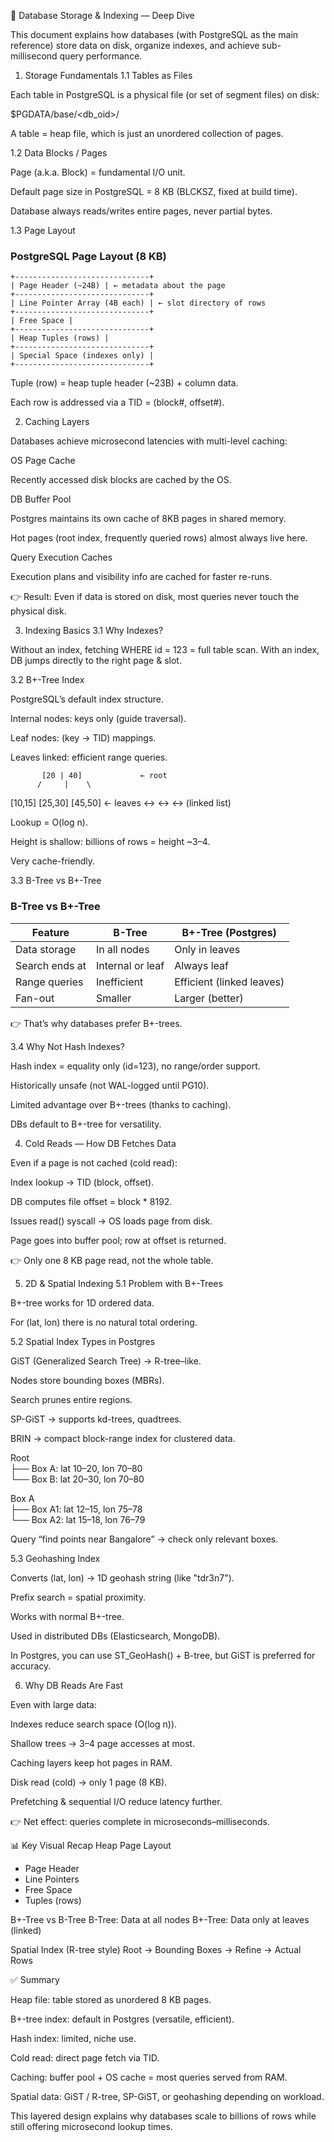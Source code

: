 📘 Database Storage & Indexing — Deep Dive

This document explains how databases (with PostgreSQL as the main reference) store data on disk, organize indexes, and achieve sub-millisecond query performance.

1. Storage Fundamentals
   1.1 Tables as Files

Each table in PostgreSQL is a physical file (or set of segment files) on disk:

$PGDATA/base/<db_oid>/<relfilenode>


A table = heap file, which is just an unordered collection of pages.

1.2 Data Blocks / Pages

Page (a.k.a. Block) = fundamental I/O unit.

Default page size in PostgreSQL = 8 KB (BLCKSZ, fixed at build time).

Database always reads/writes entire pages, never partial bytes.

1.3 Page Layout
### PostgreSQL Page Layout (8 KB)
```
+------------------------------+
| Page Header (~24B) | ← metadata about the page
+------------------------------+
| Line Pointer Array (4B each) | ← slot directory of rows
+------------------------------+
| Free Space |
+------------------------------+
| Heap Tuples (rows) |
+------------------------------+
| Special Space (indexes only) |
+------------------------------+
```

Tuple (row) = heap tuple header (~23B) + column data.

Each row is addressed via a TID = (block#, offset#).

2. Caching Layers

Databases achieve microsecond latencies with multi-level caching:

OS Page Cache

Recently accessed disk blocks are cached by the OS.

DB Buffer Pool

Postgres maintains its own cache of 8KB pages in shared memory.

Hot pages (root index, frequently queried rows) almost always live here.

Query Execution Caches

Execution plans and visibility info are cached for faster re-runs.

👉 Result: Even if data is stored on disk, most queries never touch the physical disk.

3. Indexing Basics
   3.1 Why Indexes?

Without an index, fetching WHERE id = 123 = full table scan.
With an index, DB jumps directly to the right page & slot.

3.2 B+-Tree Index

PostgreSQL’s default index structure.

Internal nodes: keys only (guide traversal).

Leaf nodes: (key → TID) mappings.

Leaves linked: efficient range queries.

           [20 | 40]             ← root
          /     |    \
[10,15]   [25,30]   [45,50]     ← leaves
↔          ↔         ↔        (linked list)


Lookup = O(log n).

Height is shallow: billions of rows = height ~3–4.

Very cache-friendly.

3.3 B-Tree vs B+-Tree <br>
### B-Tree vs B+-Tree

| Feature        | **B-Tree**       | **B+-Tree** (Postgres)    |
|----------------|------------------|---------------------------|
| Data storage   | In all nodes     | Only in leaves            |
| Search ends at | Internal or leaf | Always leaf               |
| Range queries  | Inefficient      | Efficient (linked leaves) |
| Fan-out        | Smaller          | Larger (better)           |


👉 That’s why databases prefer B+-trees.

3.4 Why Not Hash Indexes?

Hash index = equality only (id=123), no range/order support.

Historically unsafe (not WAL-logged until PG10).

Limited advantage over B+-trees (thanks to caching).

DBs default to B+-tree for versatility.

4. Cold Reads — How DB Fetches Data

Even if a page is not cached (cold read):

Index lookup → TID (block, offset).

DB computes file offset = block * 8192.

Issues read() syscall → OS loads page from disk.

Page goes into buffer pool; row at offset is returned.

👉 Only one 8 KB page read, not the whole table.

5. 2D & Spatial Indexing
   5.1 Problem with B+-Trees

B+-tree works for 1D ordered data.

For (lat, lon) there is no natural total ordering.

5.2 Spatial Index Types in Postgres

GiST (Generalized Search Tree) → R-tree–like.

Nodes store bounding boxes (MBRs).

Search prunes entire regions.

SP-GiST → supports kd-trees, quadtrees.

BRIN → compact block-range index for clustered data.

Root <br/>
├── Box A: lat 10–20, lon 70–80 <br/>
└── Box B: lat 20–30, lon 70–80

Box A <br/>
├── Box A1: lat 12–15, lon 75–78 <br/>
└── Box A2: lat 15–18, lon 76–79


Query “find points near Bangalore” → check only relevant boxes.

5.3 Geohashing Index

Converts (lat, lon) → 1D geohash string (like "tdr3n7").

Prefix search = spatial proximity.

Works with normal B+-tree.

Used in distributed DBs (Elasticsearch, MongoDB).

In Postgres, you can use ST_GeoHash() + B-tree, but GiST is preferred for accuracy.

6. Why DB Reads Are Fast

Even with large data:

Indexes reduce search space (O(log n)).

Shallow trees → 3–4 page accesses at most.

Caching layers keep hot pages in RAM.

Disk read (cold) → only 1 page (8 KB).

Prefetching & sequential I/O reduce latency further.

👉 Net effect: queries complete in microseconds–milliseconds.

📊 Key Visual Recap
Heap Page Layout
+ Page Header
+ Line Pointers
+ Free Space
+ Tuples (rows)

B+-Tree vs B-Tree
B-Tree:   Data at all nodes
B+-Tree:  Data only at leaves (linked)

Spatial Index (R-tree style)
Root → Bounding Boxes → Refine → Actual Rows

✅ Summary

Heap file: table stored as unordered 8 KB pages.

B+-tree index: default in Postgres (versatile, efficient).

Hash index: limited, niche use.

Cold read: direct page fetch via TID.

Caching: buffer pool + OS cache = most queries served from RAM.

Spatial data: GiST / R-tree, SP-GiST, or geohashing depending on workload.

This layered design explains why databases scale to billions of rows while still offering microsecond lookup times.